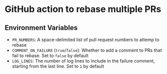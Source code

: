 # GitHub action to rebase multiple PRs

## Environment Variables

- `PR_NUMBERS`: A space-delimited list of pull request numbers to attemp to rebase
- `COMMENT_ON_FAILURE` (`true`/`false`): Whether to add a comment to PRs that fail to rebase. Set to `false` by default
- `LOG_LINES`: The number of log lines to include in the failure comment, starting from the last line. Set to `1` by default
